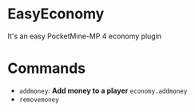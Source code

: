# EasyEconomy
It's an easy PocketMine-MP 4 economy plugin
# Commands
* `addmoney`: **Add money to a player** `economy.addmoney` <br>
* `removemoney`